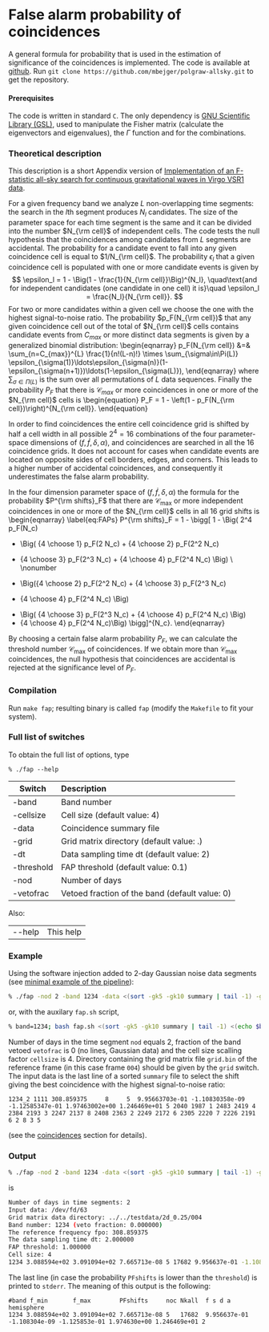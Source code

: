 # False alarm probability of coincidences

A general formula for probability that is used in the estimation of significance of the coincidences is implemented. The code is available at [github](https://github.com/mbejger/polgraw-allsky/tree/master). Run `git clone https://github.com/mbejger/polgraw-allsky.git` to get the repository.

#### Prerequisites 

The code is written in standard `C`. The only dependency is [GNU Scientific Library (GSL)](http://www.gnu.org/software/gsl/), used to manipulate the Fisher matrix (calculate the eigenvectors and eigenvalues), the $\Gamma$ function and for the combinations. 
 
### Theoretical description 

This description is a short Appendix version of [Implementation of an F-statistic all-sky search for continuous gravitational waves in Virgo VSR1 data](http://iopscience.iop.org/0264-9381/31/16/165014/). 

For a given frequency band we analyze $L$ non-overlapping time segments: the search in the $l$th segment produces $N_l$ candidates. The size of the parameter space for each time segment is the same and it can be divided into the number $N_{\rm cell}$ of independent cells. The code tests the null hypothesis that the coincidences among candidates from $L$ segments are accidental.
The probability for a candidate event to fall into any given coincidence cell is equal to $1/N_{\rm cell}$. The probability $\epsilon_l$ that a given coincidence cell is populated with one or more candidate events is given by
$$
\epsilon_l = 1 - \Big(1 - \frac{1}{N_{\rm cell}}\Big)^{N_l},  
\quad\text{and for independent candidates (one candidate in one cell) it is}\quad  
\epsilon_l = \frac{N_l}{N_{\rm cell}}. 
$$
For two or more candidates within a given cell we choose the one with the highest signal-to-noise ratio. The probability $p_F(N_{\rm cell})$ that any given coincidence cell out of the total of $N_{\rm cell}$ cells contains candidate events from $C_{max}$ or more distinct data segments is given by a generalized binomial distribution: 
\begin{eqnarray}
p_F(N_{\rm cell}) &=& \sum_{n=C_{max}}^{L} \frac{1}{n!(L-n)!} \times \sum_{\sigma\in\Pi(L)} \epsilon_{\sigma(1)}\ldots\epsilon_{\sigma(n)}(1-\epsilon_{\sigma(n+1)})\ldots(1-\epsilon_{\sigma(L)}),
\end{eqnarray}
where $\sum_{\sigma \in \Pi(L)}$ is the sum over all permutations of $L$ data sequences.
Finally the probability $P_F$ that there is ${\mathcal C}_{max}$ or more coincidences
in one or more of the $N_{\rm cell}$ cells is
\begin{equation}
P_F = 1 - \left(1 - p_F(N_{\rm cell})\right)^{N_{\rm cell}}.
\end{equation} 

In order to find coincidences the entire cell coincidence grid is shifted by half a cell width in all possible $2^4 = 16$ combinations of the four parameter-space dimensions of $(f, \dot{f}, \delta, \alpha)$, and coincidences are searched in all the 16 coincidence grids. It does not account for cases when candidate events are located on opposite sides of cell borders, edges, and corners. This leads to a higher number of accidental coincidences, and consequently it underestimates the false alarm probability.

In the four dimension parameter space of $(f, \dot{f}, \delta, \alpha)$ the formula for the probability $P^{\rm shifts}_F$ that there are ${\mathcal C}_{\mathrm{max}}$ or more independent coincidences in one or more of the $N_{\rm cell}$ cells in all 16 grid shifts is 
\begin{eqnarray}
\label{eq:FAPs}
P^{\rm shifts}_F = 1 - \bigg[ 1 - \Big( 2^4 p_F(N_c) 
- \Big( {4 \choose 1} p_F(2 N_c) + {4 \choose 2} p_F(2^2 N_c) 
+ {4 \choose 3} p_F(2^3 N_c) + {4 \choose 4} p_F(2^4 N_c)   \Big) \\ \nonumber  
- \Big({4 \choose 2} p_F(2^2 N_c) + {4 \choose 3} p_F(2^3 N_c) 
+ {4 \choose 4} p_F(2^4 N_c) \Big) 
- \Big( {4 \choose 3} p_F(2^3 N_c) + {4 \choose 4} p_F(2^4 N_c) \Big) 
- {4 \choose 4} p_F(2^4 N_c)\Big)  \bigg]^{N_c}.
\end{eqnarray}

By choosing a certain false alarm probability $P_F$, we can calculate the threshold number ${\mathcal C}_{\mathrm{max}}$ of coincidences. If we obtain more than ${\mathcal C}_{\mathrm{max}}$ coincidences, the null hypothesis that coincidences are accidental is rejected at the significance level of $P_F$.


### Compilation

Run `make fap`; resulting binary is called `fap` (modify the `Makefile` to fit your system).

### Full list of switches 

To obtain the full list of options, type 
```
% ./fap --help 
```

| Switch          | Description       |
|-----------------|:------------------|
|-band            | Band number
|-cellsize        | Cell size (default value: 4)
|-data            | Coincidence summary file
|-grid            | Grid matrix directory (default value: .)
|-dt              | Data sampling time dt (default value: 2)
|-threshold       | FAP threshold (default value: 0.1)
|-nod             | Number of days
|-vetofrac        | Vetoed fraction of the band (default value: 0)

Also:

|                 |             | 
|-----------------|:------------|
| --help          |This help    |

### Example 

Using the software injection added to 2-day Gaussian noise data segments (see [minimal example of the pipeline](../polgraw-allsky/pipeline_script)): 
```bash 
% ./fap -nod 2 -band 1234 -data <(sort -gk5 -gk10 summary | tail -1) -grid ../../testdata/2d_0.25/004 -vetofrac 0.0 -cellsize 4 -threshold 1.0 
```
or, with the auxilary `fap.sh` script, 
```bash 
% band=1234; bash fap.sh <(sort -gk5 -gk10 summary | tail -1) <(echo $band 0.0) ../../testdata/2d_0.25/004 
```
Number of days in the time segment `nod` equals 2, fraction of the band vetoed `vetofrac` is 0 (no lines, Gaussian data) and the cell size scalling factor `cellsize` is 4. Directory containing the grid matrix file `grid.bin` of the reference frame (in this case frame `004`) should be given by the `grid` switch. The input data is the last line of a sorted `summary` file to select the shift giving the best coincidence with the highest signal-to-noise ratio: 
```
1234_2 1111 308.859375     8     5  9.95663703e-01 -1.10830358e-09 -1.12585347e-01 1.97463002e+00 1.246469e+01 5 2040 1987 1 2483 2419 4 2384 2193 3 2247 2137 8 2408 2363 2 2249 2172 6 2305 2220 7 2226 2191 6 2 8 3 5
```
(see the [coincidences](../polgraw-allsky/coincidences) section for details). 

### Output

```bash 
% ./fap -nod 2 -band 1234 -data <(sort -gk5 -gk10 summary | tail -1) -grid ../../testdata/2d_0.25/004 -vetofrac 0.0 -cellsize 4 -threshold 1.0 
```
is
```bash 
Number of days in time segments: 2
Input data: /dev/fd/63
Grid matrix data directory: ../../testdata/2d_0.25/004
Band number: 1234 (veto fraction: 0.000000)
The reference frequency fpo: 308.859375
The data sampling time dt: 2.000000
FAP threshold: 1.000000
Cell size: 4
1234 3.088594e+02 3.091094e+02 7.665713e-08 5 17682 9.956637e-01 -1.108304e-09 -1.125853e-01 1.974630e+00 1.246469e+01 2
```
The last line (in case the probability `PFshifts` is lower than the `threshold`) is printed to `stderr`. The meaning of this output is the following:  
```
#band f_min       f_max        PFshifts     noc Nkall  f s d a hemisphere 
1234 3.088594e+02 3.091094e+02 7.665713e-08 5   17682  9.956637e-01 -1.108304e-09 -1.125853e-01 1.974630e+00 1.246469e+01 2
```
